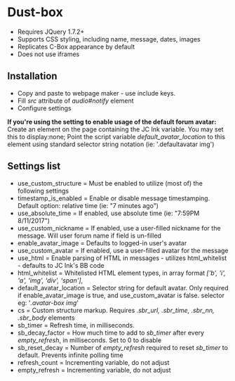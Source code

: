 # Dust-box
  * Requires JQuery 1.7.2+
  * Supports CSS styling, including name, message, dates, images
  * Replicates C-Box appearance by default
  * Does not use iframes

## Installation
  * Copy and paste to webpage maker - use include keys.
  * Fill *src* attribute of *audio#notify* element
  * Configure settings

**If you're using the setting to enable usage of the default forum avatar:**
Create an element on the page containing the JC Ink <!-- |avatar| --> variable. You may set this to display:none;
Point the script variable *default_avatar_location* to this element using standard selector string notation (ie: '.defaultavatar img')

## Settings list
  * use_custom_structure = Must be enabled to utilize (most of) the following settings
  * timestamp_is_enabled = Enable or disable message timestamping. Default option: relative time (ie: "7 minutes ago")
  * use_absolute_time = If enabled, use absolute time (ie: "7:59PM 8/11/2017")
  * use_custom_nickname = If enabled, use a user-filled nickname for the message. Will user forum name if field is un-filled
  * enable_avatar_image = Defaults to logged-in user's avatar
  * use_custom_avatar = If enabled, use a user-filled avatar for the message
  * use_html = Enable parsing of HTML in messages - utilizes html_whitelist - defaults to JC Ink's BB code
  * html_whitelist = Whitelisted HTML element types, in array format *['b', 'i', 'a', 'img', 'div', 'span']*,
  * default_avatar_location = Selector string for default avatar. Only required if enable_avatar_image is true, and use_custom_avatar is false. selector eg: '*.avatar-box img*'
  * cs = Custom structure markup. Requires *.sbr_url, .sbr_time, .sbr_nn, .sbr_body* elements
  * sb_timer = Refresh time, in milliseconds.
  * sb_decay_factor = How much time to add to *sb_timer* after every *empty_refresh*, in milliseconds. Set to 0 to disable
  * sb_reset_decay = Number of *empty_refresh* required to reset *sb_timer* to default. Prevents infinite polling time
  * refresh_count = Incrementing variable, do not adjust
  * empty_refresh = Incrementing variable, do not adjust
